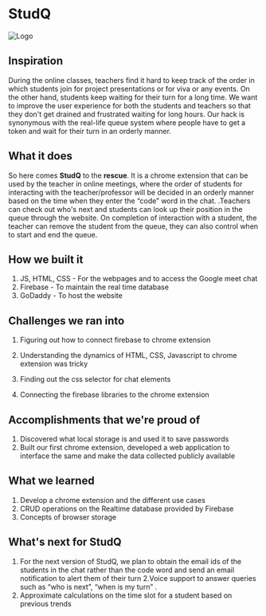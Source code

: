 # StudQ

![Logo]('StudQ_logo.png?raw=true')

## Inspiration

During the online classes, teachers find it hard to keep track of the order in which students join for project presentations or for viva or any events. On the other hand, students keep waiting for their turn for a long time. We want to improve the user experience for both the students and teachers so that they don't get drained and frustrated waiting for long hours. Our hack is synonymous with the real-life queue system where people have to get a token and wait for their turn in an orderly manner. 

## What it does

So here comes **StudQ** to the **rescue**. It is a chrome extension that can be used by the teacher in online meetings, where the order of students for interacting with the teacher/professor will be decided in an orderly manner based on the time when they enter the “code” word in the chat. .Teachers can check out who's next and students can look up their position in the queue through the website. On completion of interaction with a student, the teacher can remove the student from the queue, they can also control when to start and end the queue.


## How we built it

1.  JS, HTML, CSS - For the webpages and to access the Google meet chat
2. Firebase - To maintain the real time database
3. GoDaddy - To host the website


## Challenges we ran into

1. Figuring out how to connect firebase to chrome extension

2. Understanding the dynamics of HTML, CSS, Javascript to chrome extension was tricky

3. Finding out the css selector for chat elements

4. Connecting the firebase libraries to the chrome extension


## Accomplishments that we're proud of

1. Discovered what local storage is and used it to save passwords
2. Built our first chrome extension, developed a web application to interface the same and make the data collected publicly available


## What we learned
1. Develop a chrome extension and the different use cases
2. CRUD operations on the Realtime database provided by Firebase
3. Concepts of browser storage

## What's next for StudQ
1. For the next version of StudQ, we plan to obtain the email ids of the students in the chat rather than the code word and send an email notification to alert them of their turn
2.Voice support to answer queries such as “who is next”, “when is my turn” .
3. Approximate calculations on the time slot for a student based on previous trends 


